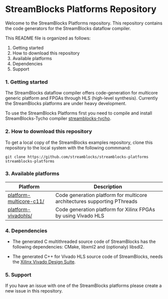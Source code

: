 StreamBlocks Platforms Repository
=================================

Welcome to the StreamBlocks Platforms repository. This repository contains the code generators for the StreamBlocks dataflow compiler.

This README file is organized as follows:
1. Getting started
2. How to download this repository
3. Available platforms
4. Dependencies
5. Support

### 1. Getting started

The StreamBlocks dataflow compiler offers code-generation for multicore generic platform and FPGAs through HLS (high-level synthesis). 
Currently the StreamBlocks platforms are under heavy development.

To use the StreamBlocks Platforms first you need to compile and install StreamBlocks-Tycho compiler [streamblocks-tycho](https://github.com/streamblocks/streamblocks-tycho/blob/master/README.md).

### 2. How to download this repository

To get a local copy of the StreamBlocks examples repository, clone this repository to the local system with the following commmand:
```
git clone https://github.com/streamblocks/streamblocks-platforms streamblocks-platforms
```

### 3. Available platforms

Platform                   | Description           | 
---------------------------|-----------------------|
[platform-multicore-c11/][]    | Code generation platform for multicore architectures supporting PThreads  <br> |
[platform-vivadohls/][]        | Code generation platform for Xilinx FPGAs by using Vivado HLS <br>   |  

[.]:.
[platform-multicore-c11/]:platform-multicore-c11/
[platform-vivadohls/]:platform-vivadohls/


### 4. Dependencies

* The generated C multithreaded source code of StreamBlocks has the following dependencies: CMake, libxml2 and (optionaly) libsdl2.


* The generated C++ for Vivado HLS source code of StreamBlocks, needs the [Xilinx Vivado Design Suite](https://www.xilinx.com/products/design-tools/vivado.html).


### 5. Support

If you have an issue with one of the StreamBlocks platforms please create a new issue in this repository.